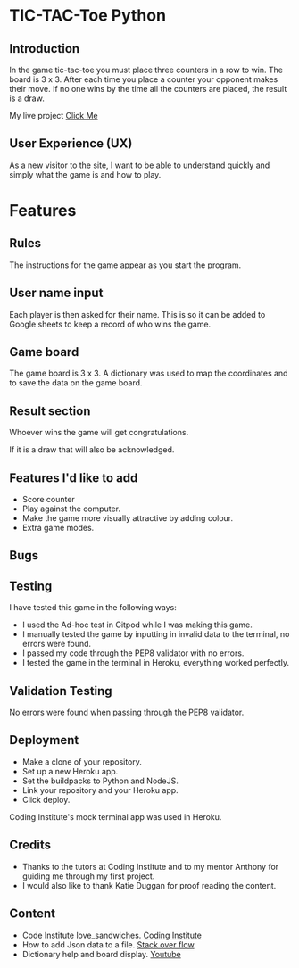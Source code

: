 # TIC-TAC-Toe Python

## Introduction

In the game tic-tac-toe you must place three counters in a row to win. The board is 3 x 3. After each time you place a counter your opponent makes their move. If no one wins by the time all the counters are placed, the result is a draw.

My live project [Click Me](https://tic-tac-toe-bc.herokuapp.com/)

## User Experience (UX)

As a new visitor to the site, I want to be able to understand quickly and simply what the game is and how to play.

# Features

## Rules

The instructions for the game appear as you start the program.

## User name input

Each player is then asked for their name. This is so it can be added to Google sheets to keep a record of who wins the game.

## Game board

The game board is 3 x 3. A dictionary was used to map the coordinates and to save the data on the game board.

## Result section

Whoever wins the game will get congratulations.

If it is a draw that will also be acknowledged. 

## Features I'd like to add

- Score counter
- Play against the computer.
- Make the game more visually attractive by adding colour.
- Extra game modes.

## Bugs


## Testing

I have tested this game in the following ways:

- I used the Ad-hoc test in Gitpod while I was making this game.
- I manually tested the game by inputting in invalid data to the terminal, no errors were found.
- I passed my code through the PEP8 validator with no errors.
- I tested the game in the terminal in Heroku, everything worked perfectly.

## Validation Testing

No errors were found when passing through the PEP8 validator.

## Deployment

- Make a clone of your repository.
- Set up a new Heroku app.
- Set the buildpacks to Python and NodeJS.
- Link your repository and your Heroku app.
- Click deploy.

Coding Institute's mock terminal app was used in Heroku.

## Credits

- Thanks to the tutors at Coding Institute and to my mentor Anthony for guiding me through my first project.
- I would also like to thank Katie Duggan for proof reading the content.

## Content

+ Code Institute love_sandwiches. [Coding Institute](https://learn.codeinstitute.net/courses/course-v1:CodeInstitute+LS101+2021_T1/courseware/293ee9d8ff3542d3b877137ed81b9a5b/c92755338ef548f28cc31a7c3d5bfb46/)
+ How to add Json data to a file. [Stack over flow](https://stackoverflow.com/questions/12309269/how-do-i-write-json-data-to-a-file)
+ Dictionary help and board display. [Youtube](https://www.youtube.com/watch?v=Q6CCdCBVypg)
